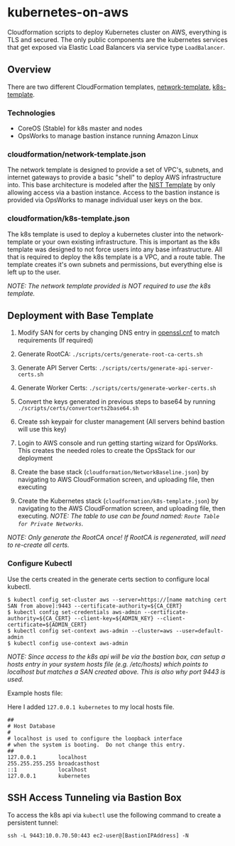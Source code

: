 # kubernetes-on-aws
Cloudformation scripts to deploy Kubernetes cluster on AWS, everything is TLS and secured. The only public components are the kubernetes services that get exposed via Elastic Load Balancers via service type `LoadBalancer`.

## Overview

There are two different CloudFormation templates, [network-template](cloudformation/network-template.json), [k8s-template](cloudformation/k8s-template.json).

### Technologies

- CoreOS (Stable) for k8s master and nodes
- OpsWorks to manage bastion instance running Amazon Linux

### cloudformation/network-template.json

The network template is designed to provide a set of VPC's, subnets, and internet gateways to provide a basic "shell" to deploy AWS infrastructure into. This base architecture is modeled after the [NIST Template](https://aws.amazon.com/about-aws/whats-new/2016/01/nist-800-53-standardized-architecture-on-the-aws-cloud-quick-start-reference-deployment/) by only allowing access via a bastion instance. Access to the bastion instance is provided via OpsWorks to manage individual user keys on the box.

### cloudformation/k8s-template.json

The k8s template is used to deploy a kubernetes cluster into the network-template or your own existing infrastructure. This is important as the k8s template was designed to not force users into any base infrastructure. All that is required to deploy the k8s template is a VPC, and a route table. The template creates it's own subnets and permissions, but everything else is left up to the user.

_NOTE: The network template provided is NOT required to use the k8s template._

## Deployment with Base Template

1. Modify SAN for certs by changing DNS entry in [openssl.cnf](scripts/certs/openssl.cnf) to match requirements (If required)

2. Generate RootCA: `./scripts/certs/generate-root-ca-certs.sh`

3. Generate API Server Certs: `./scripts/certs/generate-api-server-certs.sh`

4. Generate Worker Certs: `./scripts/certs/generate-worker-certs.sh`

5. Convert the keys generated in previous steps to base64 by running `./scripts/certs/convertcerts2base64.sh`

6. Create ssh keypair for cluster management (All servers behind bastion will use this key)

7. Login to AWS console and run getting starting wizard for OpsWorks. This creates the needed roles to create the OpsStack for our deployment

8. Create the base stack (`cloudformation/NetworkBaseline.json`) by navigating to AWS CloudFormation screen, and uploading file, then executing

9. Create the Kubernetes stack (`cloudformation/k8s-template.json`) by navigating to the AWS CloudFormation screen, and uploading file, then executing. _NOTE: The table to use can be found named: `Route Table for Private Networks`._

_NOTE: Only generate the RootCA once! If RootCA is regenerated, will need to re-create all certs._

### Configure Kubectl

Use the certs created in the generate certs section to configure local kubectl.

```
$ kubectl config set-cluster aws --server=https://[name matching cert SAN from above]:9443 --certificate-authority=${CA_CERT}
$ kubectl config set-credentials aws-admin --certificate-authority=${CA_CERT} --client-key=${ADMIN_KEY} --client-certificate=${ADMIN_CERT}
$ kubectl config set-context aws-admin --cluster=aws --user=default-admin
$ kubectl config use-context aws-admin
```

_NOTE: Since access to the k8s api will be via the bastion box, can setup a hosts entry in your system hosts file (e.g. /etc/hosts) which points to localhost but matches a SAN created above. This is also why port 9443 is used._

Example hosts file:

Here I added `127.0.0.1 kubernetes` to my local hosts file.

```
##
# Host Database
#
# localhost is used to configure the loopback interface
# when the system is booting.  Do not change this entry.
##
127.0.0.1       localhost
255.255.255.255 broadcasthost
::1             localhost
127.0.0.1       kubernetes
```

## SSH Access Tunneling via Bastion Box

To access the k8s api via `kubectl` use the following command to create a persistent tunnel:
```
ssh -L 9443:10.0.70.50:443 ec2-user@[BastionIPAddress] -N
```
